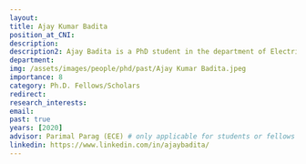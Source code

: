 ```yaml
---
layout: 
title: Ajay Kumar Badita
position_at_CNI: 
description: 
description2: Ajay Badita is a PhD student in the department of Electrical Communication Engineering at Indian Institute of Science Bengaluru. He obtained his MTech from National Institute of Technology Rourkela. He is broadly working in distributed systems and networks, performance modelling and analysis, queueing theory. His current research focuses on design and analyses of distributed coded storage and computation systems.
department:
img: /assets/images/people/phd/past/Ajay Kumar Badita.jpeg
importance: 8
category: Ph.D. Fellows/Scholars
redirect: 
research_interests: 
email: 
past: true
years: [2020]
advisor: Parimal Parag (ECE) # only applicable for students or fellows
linkedin: https://www.linkedin.com/in/ajaybadita/
---
```

